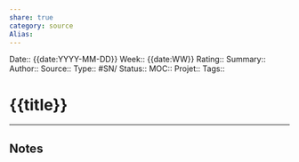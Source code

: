 ```yaml
---
share: true 
category: source
Alias:
---
```

Date:: {{date:YYYY-MM-DD}}
Week:: {{date:WW}}
Rating::
Summary:: 
Author::
Source:: 
Type:: #SN/
Status:: 
MOC::
Projet:: 
Tags:: 

# {{title}}


***

## Notes
